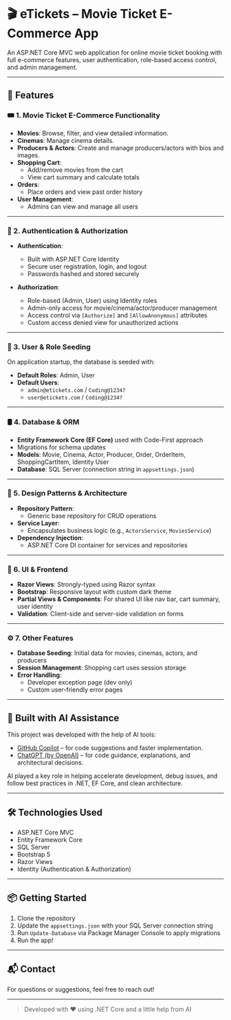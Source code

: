 # 🎬 eTickets – Movie Ticket E-Commerce App

An ASP.NET Core MVC web application for online movie ticket booking with full e-commerce features, user authentication, role-based access control, and admin management.

---

## 🚀 Features

### 🎟️ 1. Movie Ticket E-Commerce Functionality

- **Movies**: Browse, filter, and view detailed information.
- **Cinemas**: Manage cinema details.
- **Producers & Actors**: Create and manage producers/actors with bios and images.
- **Shopping Cart**:
  - Add/remove movies from the cart
  - View cart summary and calculate totals
- **Orders**:
  - Place orders and view past order history
- **User Management**:
  - Admins can view and manage all users

---

### 🔐 2. Authentication & Authorization

- **Authentication**:
  - Built with ASP.NET Core Identity
  - Secure user registration, login, and logout
  - Passwords hashed and stored securely

- **Authorization**:
  - Role-based (Admin, User) using Identity roles
  - Admin-only access for movie/cinema/actor/producer management
  - Access control via `[Authorize]` and `[AllowAnonymous]` attributes
  - Custom access denied view for unauthorized actions

---

### 👤 3. User & Role Seeding

On application startup, the database is seeded with:

- **Default Roles**: Admin, User  
- **Default Users**:
  - `admin@etickets.com` / `Coding@1234?`
  - `user@etickets.com` / `Coding@1234?`

---

### 🛢️ 4. Database & ORM

- **Entity Framework Core (EF Core)** used with Code-First approach
- Migrations for schema updates
- **Models**: Movie, Cinema, Actor, Producer, Order, OrderItem, ShoppingCartItem, Identity User
- **Database**: SQL Server (connection string in `appsettings.json`)

---

### 🧱 5. Design Patterns & Architecture

- **Repository Pattern**:
  - Generic base repository for CRUD operations
- **Service Layer**:
  - Encapsulates business logic (e.g., `ActorsService`, `MoviesService`)
- **Dependency Injection**:
  - ASP.NET Core DI container for services and repositories

---

### 🎨 6. UI & Frontend

- **Razor Views**: Strongly-typed using Razor syntax
- **Bootstrap**: Responsive layout with custom dark theme
- **Partial Views & Components**: For shared UI like nav bar, cart summary, user identity
- **Validation**: Client-side and server-side validation on forms

---

### ⚙️ 7. Other Features

- **Database Seeding**: Initial data for movies, cinemas, actors, and producers
- **Session Management**: Shopping cart uses session storage
- **Error Handling**:
  - Developer exception page (dev only)
  - Custom user-friendly error pages

---

## 🧠 Built with AI Assistance

This project was developed with the help of AI tools:

- [GitHub Copilot](https://github.com/features/copilot) – for code suggestions and faster implementation.
- [ChatGPT (by OpenAI)](https://chat.openai.com) – for code guidance, explanations, and architectural decisions.

AI played a key role in helping accelerate development, debug issues, and follow best practices in .NET, EF Core, and clean architecture.

---

## 🛠️ Technologies Used

- ASP.NET Core MVC
- Entity Framework Core
- SQL Server
- Bootstrap 5
- Razor Views
- Identity (Authentication & Authorization)

---

## 📦 Getting Started

1. Clone the repository
2. Update the `appsettings.json` with your SQL Server connection string
3. Run `Update-Database` via Package Manager Console to apply migrations
4. Run the app!

---

## 📬 Contact

For questions or suggestions, feel free to reach out!

---

> Developed with ❤️ using .NET Core and a little help from AI
